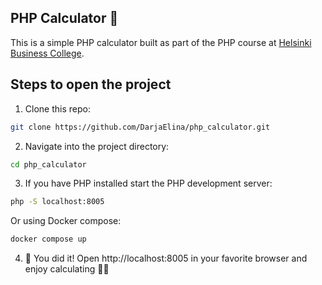 ## PHP Calculator 🐘

This is a simple PHP calculator built as part of the PHP course at [Helsinki Business College](https://en.bc.fi/).

## Steps to open the project

1) Clone this repo:
```bash
git clone https://github.com/DarjaElina/php_calculator.git
```
2) Navigate into the project directory:
```bash
cd php_calculator
```
3)  If you have PHP installed start the PHP development server:
```bash
php -S localhost:8005
```

Or using Docker compose:
```bash
docker compose up
```

4) 🎉 You did it! Open http://localhost:8005 in your favorite browser and enjoy calculating 🧮✨
